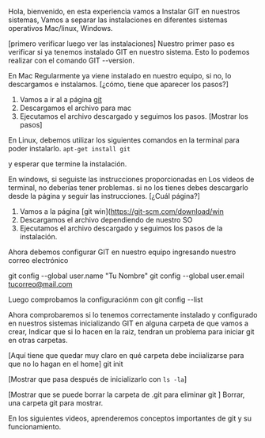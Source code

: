 Hola, bienvenido, en esta experiencia vamos a Instalar GIT en nuestros sistemas, Vamos a separar las instalaciones en diferentes sistemas operativos Mac/linux, Windows.

[primero verificar luego ver las instalaciones]
Nuestro primer paso es verificar si ya tenemos instalado GIT en nuestro sistema. Esto lo podemos realizar con el comando GIT --version.

En Mac  Regularmente ya viene instalado en nuestro equipo, si no, lo descargamos e instalamos.
[¿cómo, tiene que aparecer los pasos?]

1.	Vamos a ir al a página [git](https://git-scm.com/downloads)
2.	Descargamos el archivo para mac
3. Ejecutamos el archivo descargado y seguimos los pasos.
[Mostrar los pasos]

En Linux, debemos utilizar los siguientes comandos en la terminal para poder instalarlo.
`apt-get install git`

y esperar que termine la instalación.

En windows, si seguiste las instrucciones proporcionadas en Los videos de terminal, no deberías tener problemas. si no los tienes debes descargarlo desde la página y seguir las instrucciones.
[¿Cuál página?]
1.	Vamos a la página [git win](https://git-scm.com/download/win
2. Descargamos el archivo dependiendo de nuestro SO
3. Ejecutamos el archivo descargado y seguimos los pasos de la instalación.


Ahora debemos configurar GIT en nuestro equipo  ingresando nuestro correo electrónico

git config --global user.name "Tu Nombre"
git config --global user.email tucorreo@mail.com

Luego comprobamos la configuraciónm con
git config --list

Ahora comprobaremos si  lo tenemos correctamente instalado y configurado  en nuestros sistemas inicializando GIT en alguna carpeta de que vamos a crear, Indicar que si lo hacen en la raiz, tendran un problema para iniciar git en otras carpetas.

[Aquí tiene que quedar muy claro en qué carpeta debe inciializarse para que no lo hagan en el home]
git init

[Mostrar que pasa después de inicializarlo con `ls -la`]

[Mostrar que se puede borrar la carpeta de .git para eliminar git ]
Borrar, una carpeta git para mostrar. 

En los siguientes videos, aprenderemos conceptos importantes de git y su funcionamiento.
